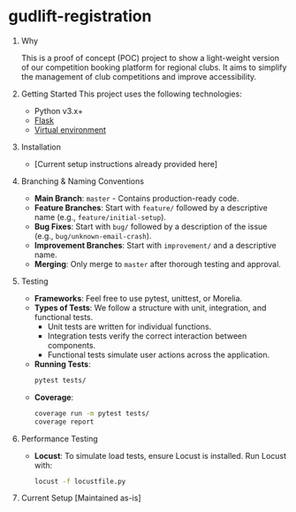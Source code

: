 # gudlift-registration

1. Why


    This is a proof of concept (POC) project to show a light-weight version of our competition booking platform for regional clubs. It aims to simplify the management of club competitions and improve accessibility.



2. Getting Started
   This project uses the following technologies:
   - Python v3.x+
   - [Flask](https://flask.palletsprojects.com/en/1.1.x/)
   - [Virtual environment](https://virtualenv.pypa.io/en/stable/installation.html)

3. Installation
   - [Current setup instructions already provided here]

4. Branching & Naming Conventions
   - **Main Branch**: `master` - Contains production-ready code.
   - **Feature Branches**: Start with `feature/` followed by a descriptive name (e.g., `feature/initial-setup`).
   - **Bug Fixes**: Start with `bug/` followed by a description of the issue (e.g., `bug/unknown-email-crash`).
   - **Improvement Branches**: Start with `improvement/` and a descriptive name.
   - **Merging**: Only merge to `master` after thorough testing and approval.

5. Testing
   - **Frameworks**: Feel free to use pytest, unittest, or Morelia.
   - **Types of Tests**: We follow a structure with unit, integration, and functional tests.
     - Unit tests are written for individual functions.
     - Integration tests verify the correct interaction between components.
     - Functional tests simulate user actions across the application.
   - **Running Tests**:
     ```bash
     pytest tests/
     ```
   - **Coverage**: 
     ```bash
     coverage run -m pytest tests/
     coverage report
     ```

6. Performance Testing
   - **Locust**: To simulate load tests, ensure Locust is installed. Run Locust with:
     ```bash
     locust -f locustfile.py
     ```

7. Current Setup
   [Maintained as-is]
